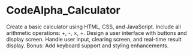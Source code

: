# CodeAlpha_Calculator
Create a basic calculator using HTML, CSS, and JavaScript.  Include all arithmetic operations: +, -, ×, ÷.  Design a user interface with buttons and display screen.  Handle user input, clearing screen, and real-time result display.  Bonus: Add keyboard support and styling enhancements.
